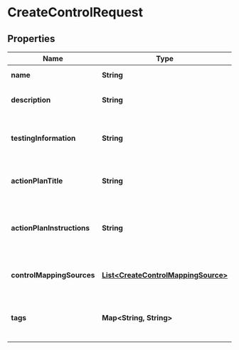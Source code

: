 

# CreateControlRequest


## Properties

| Name | Type | Description | Notes |
|------------ | ------------- | ------------- | -------------|
|**name** | **String** |  The name of the control.  |  |
|**description** | **String** |  The description of the control.  |  [optional] |
|**testingInformation** | **String** |  The steps to follow to determine if the control is satisfied.  |  [optional] |
|**actionPlanTitle** | **String** |  The title of the action plan for remediating the control.  |  [optional] |
|**actionPlanInstructions** | **String** |  The recommended actions to carry out if the control isn&#39;t fulfilled.  |  [optional] |
|**controlMappingSources** | [**List&lt;CreateControlMappingSource&gt;**](CreateControlMappingSource.md) |  The data mapping sources for the control.  |  |
|**tags** | **Map&lt;String, String&gt;** |  The tags that are associated with the control.  |  [optional] |



